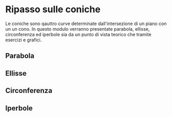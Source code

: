 # Ripasso sulle coniche

Le coniche sono qauttro curve determinate dall'intersezione di un piano con un un cono. In questo modulo verranno presentate parabola, ellisse, circonferenza ed iperbole sia da un punto di vista teorico che tramite esercizi e grafici.

## Parabola

## Ellisse

## Circonferenza

## Iperbole
